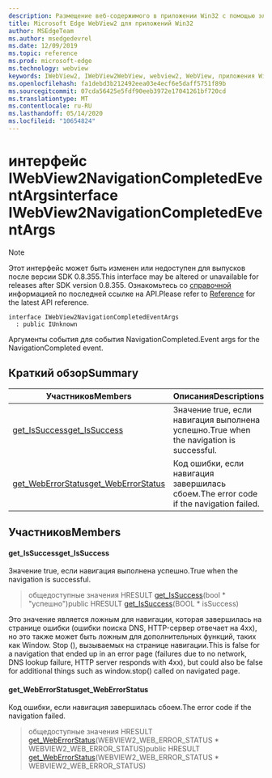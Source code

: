 ```yaml
---
description: Размещение веб-содержимого в приложении Win32 с помощью элемента управления Microsoft Edge WebView2
title: Microsoft Edge WebView2 для приложений Win32
author: MSEdgeTeam
ms.author: msedgedevrel
ms.date: 12/09/2019
ms.topic: reference
ms.prod: microsoft-edge
ms.technology: webview
keywords: IWebView2, IWebView2WebView, webview2, WebView, приложения Win32, Win32, EDGE
ms.openlocfilehash: fa1debd3b212492eea03e4ecf6e5daff5751f89b
ms.sourcegitcommit: 07cda56425e5fdf90eeb3972e17041261bf720cd
ms.translationtype: MT
ms.contentlocale: ru-RU
ms.lasthandoff: 05/14/2020
ms.locfileid: "10654824"
---
```

# <span data-ttu-id="ea4a7-104">интерфейс IWebView2NavigationCompletedEventArgs</span><span class="sxs-lookup"><span data-stu-id="ea4a7-104">interface IWebView2NavigationCompletedEventArgs</span></span> 

> [!NOTE]
> <span data-ttu-id="ea4a7-105">Этот интерфейс может быть изменен или недоступен для выпусков после версии SDK 0.8.355.</span><span class="sxs-lookup"><span data-stu-id="ea4a7-105">This interface may be altered or unavailable for releases after SDK version 0.8.355.</span></span> <span data-ttu-id="ea4a7-106">Ознакомьтесь со [справочной](../../../webview2-api-reference.md) информацией по последней ссылке на API.</span><span class="sxs-lookup"><span data-stu-id="ea4a7-106">Please refer to [Reference](../../../webview2-api-reference.md) for the latest API reference.</span></span>

```
interface IWebView2NavigationCompletedEventArgs
  : public IUnknown
```

<span data-ttu-id="ea4a7-107">Аргументы события для события NavigationCompleted.</span><span class="sxs-lookup"><span data-stu-id="ea4a7-107">Event args for the NavigationCompleted event.</span></span>

## <span data-ttu-id="ea4a7-108">Краткий обзор</span><span class="sxs-lookup"><span data-stu-id="ea4a7-108">Summary</span></span>

 <span data-ttu-id="ea4a7-109">Участников</span><span class="sxs-lookup"><span data-stu-id="ea4a7-109">Members</span></span>                        | <span data-ttu-id="ea4a7-110">Описания</span><span class="sxs-lookup"><span data-stu-id="ea4a7-110">Descriptions</span></span>
--------------------------------|---------------------------------------------
[<span data-ttu-id="ea4a7-111">get_IsSuccess</span><span class="sxs-lookup"><span data-stu-id="ea4a7-111">get_IsSuccess</span></span>](#get_issuccess) | <span data-ttu-id="ea4a7-112">Значение true, если навигация выполнена успешно.</span><span class="sxs-lookup"><span data-stu-id="ea4a7-112">True when the navigation is successful.</span></span>
[<span data-ttu-id="ea4a7-113">get_WebErrorStatus</span><span class="sxs-lookup"><span data-stu-id="ea4a7-113">get_WebErrorStatus</span></span>](#get_weberrorstatus) | <span data-ttu-id="ea4a7-114">Код ошибки, если навигация завершилась сбоем.</span><span class="sxs-lookup"><span data-stu-id="ea4a7-114">The error code if the navigation failed.</span></span>

## <span data-ttu-id="ea4a7-115">Участников</span><span class="sxs-lookup"><span data-stu-id="ea4a7-115">Members</span></span>

#### <span data-ttu-id="ea4a7-116">get_IsSuccess</span><span class="sxs-lookup"><span data-stu-id="ea4a7-116">get_IsSuccess</span></span> 

<span data-ttu-id="ea4a7-117">Значение true, если навигация выполнена успешно.</span><span class="sxs-lookup"><span data-stu-id="ea4a7-117">True when the navigation is successful.</span></span>

> <span data-ttu-id="ea4a7-118">общедоступные значения HRESULT [get_IsSuccess](#get_issuccess)(bool \* "успешно")</span><span class="sxs-lookup"><span data-stu-id="ea4a7-118">public HRESULT [get_IsSuccess](#get_issuccess)(BOOL \* isSuccess)</span></span>

<span data-ttu-id="ea4a7-119">Это значение является ложным для навигации, которая завершилась на странице ошибки (ошибки поиска DNS, HTTP-сервер отвечает на 4xx), но это также может быть ложным для дополнительных функций, таких как Window. Stop (), вызываемых на странице навигации.</span><span class="sxs-lookup"><span data-stu-id="ea4a7-119">This is false for a navigation that ended up in an error page (failures due to no network, DNS lookup failure, HTTP server responds with 4xx), but could also be false for additional things such as window.stop() called on navigated page.</span></span>

#### <span data-ttu-id="ea4a7-120">get_WebErrorStatus</span><span class="sxs-lookup"><span data-stu-id="ea4a7-120">get_WebErrorStatus</span></span> 

<span data-ttu-id="ea4a7-121">Код ошибки, если навигация завершилась сбоем.</span><span class="sxs-lookup"><span data-stu-id="ea4a7-121">The error code if the navigation failed.</span></span>

> <span data-ttu-id="ea4a7-122">общедоступные значения HRESULT [get_WebErrorStatus](#get_weberrorstatus)(WEBVIEW2_WEB_ERROR_STATUS \* WEBVIEW2_WEB_ERROR_STATUS)</span><span class="sxs-lookup"><span data-stu-id="ea4a7-122">public HRESULT [get_WebErrorStatus](#get_weberrorstatus)(WEBVIEW2_WEB_ERROR_STATUS \* WEBVIEW2_WEB_ERROR_STATUS)</span></span>

